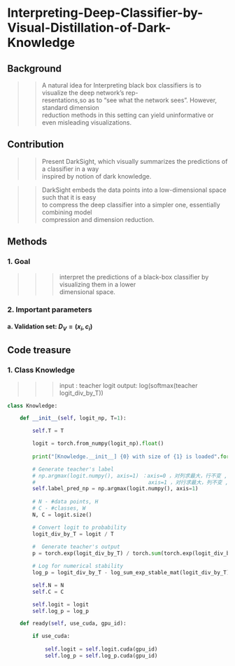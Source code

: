 # Interpreting-Deep-Classifier-by-Visual-Distillation-of-Dark-Knowledge
## Background
>>  A natural idea for Interpreting black box classifiers is to visualize the deep network’s rep-  
>>  resentations,so as to “see what the network sees”.   However, standard dimension   
>>  reduction methods in this setting can yield uninformative or even misleading visualizations.  

## Contribution
>>  Present DarkSight, which visually summarizes the predictions of a classifier in a way  
>>  inspired by notion of dark knowledge.

>>  DarkSight embeds the data points into a low-dimensional space such that it is easy   
>>  to compress the deep classifier into a simpler one, essentially combining model   
 >> compression and dimension reduction.

## Methods   
### 1.  Goal   
>>>  interpret the predictions of a black-box classifier by visualizing them in a lower   
>>>  dimensional space.     
### 2.  Important parameters    
#### a.  Validation set: $D_V = {(x_i , c_i )}$

## Code treasure
### 1.  Class Knowledge  
>>> input : teacher logit
>>> output: log(softmax(teacher logit_div_by_T))

```python
class Knowledge:

    def __init__(self, logit_np, T=1):

        self.T = T

        logit = torch.from_numpy(logit_np).float()
        
        print("[Knowledge.__init__] {0} with size of {1} is loaded".format(type(logit), logit.size()))

        # Generate teacher's label
        # np.argmax(logit.numpy(), axis=1) ：axis=0 ，对列求最大，行不变 , shape = H*1；
        #                                    axis=1 ，对行求最大，列不变 , shape = 1*W；
        self.label_pred_np = np.argmax(logit.numpy(), axis=1)
        
        # N - #data points, H
        # C - #classes, W
        N, C = logit.size()

        # Convert logit to probability
        logit_div_by_T = logit / T
        
        #  Generate teacher's output
        p = torch.exp(logit_div_by_T) / torch.sum(torch.exp(logit_div_by_T), 1).view(N, 1).expand(N,C)

        # Log for numerical stability
        log_p = logit_div_by_T - log_sum_exp_stable_mat(logit_div_by_T)

        self.N = N
        self.C = C

        self.logit = logit
        self.log_p = log_p

    def ready(self, use_cuda, gpu_id):

        if use_cuda:
            
            self.logit = self.logit.cuda(gpu_id)
            self.log_p = self.log_p.cuda(gpu_id)
```
 

